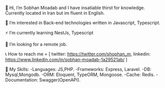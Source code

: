 👋 Hi, I’m Sobhan Moadab and I have insatiable thirst for knowledge. Currently located in Iran but im fluent in English.

👀 I’m interested in Back-end technologies written in Javascript, Typescript.

⚡ I’m currently learning NestJs, Typescript

💞️ I’m looking for a remote job.

📞 How to reach me = [ twitter: https://twitter.com/shophan_m, linkedin: https://www.linkedin.com/in/sobhan-moadab-1a29521ab/ ]

📌 My Skills: -Languages: JS,PHP. -Frameworks: Express, Laravel. -DB: Mysql,Mongodb. -ORM: Eloquent, TypeORM, Mongoose. -Cache: Redis. -Documentation: Swagger(OpenAPI).